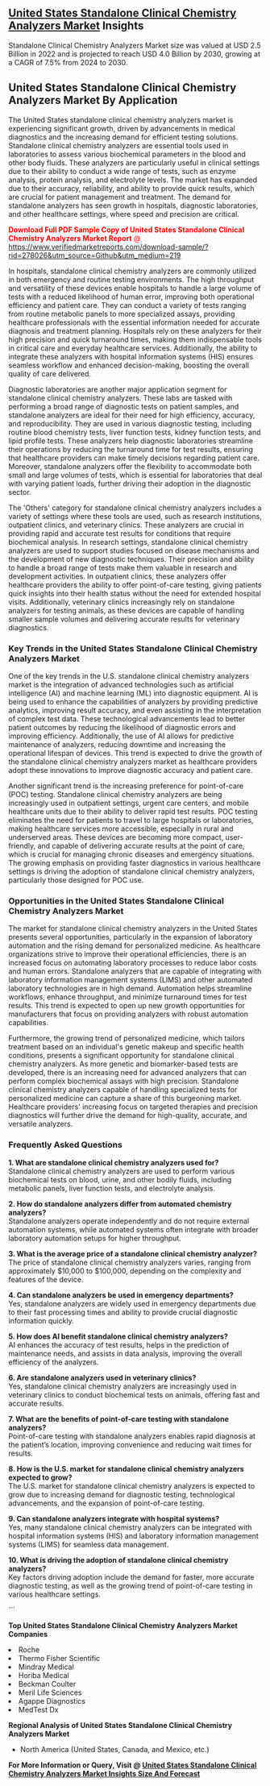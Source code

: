 <h2><a href="https://www.verifiedmarketreports.com/download-sample/?rid=278026&amp;utm_source=Github&amp;utm_medium=219" target="_blank">United States Standalone Clinical Chemistry Analyzers Market</a> Insights</h2><p>Standalone Clinical Chemistry Analyzers Market size was valued at USD 2.5 Billion in 2022 and is projected to reach USD 4.0 Billion by 2030, growing at a CAGR of 7.5% from 2024 to 2030.</p><p> <h2>United States Standalone Clinical Chemistry Analyzers Market By Application</h2> <p>The United States standalone clinical chemistry analyzers market is experiencing significant growth, driven by advancements in medical diagnostics and the increasing demand for efficient testing solutions. Standalone clinical chemistry analyzers are essential tools used in laboratories to assess various biochemical parameters in the blood and other body fluids. These analyzers are particularly useful in clinical settings due to their ability to conduct a wide range of tests, such as enzyme analysis, protein analysis, and electrolyte levels. The market has expanded due to their accuracy, reliability, and ability to provide quick results, which are crucial for patient management and treatment. The demand for standalone analyzers has seen growth in hospitals, diagnostic laboratories, and other healthcare settings, where speed and precision are critical. <p><span class=""><span style="color: #ff0000;"><strong>Download Full PDF Sample Copy of United States Standalone Clinical Chemistry Analyzers Market Report</strong> @ </span><a href="https://www.verifiedmarketreports.com/download-sample/?rid=278026&amp;utm_source=Github&amp;utm_medium=219" target="_blank">https://www.verifiedmarketreports.com/download-sample/?rid=278026&amp;utm_source=Github&amp;utm_medium=219</a></span></p></p> <p>In hospitals, standalone clinical chemistry analyzers are commonly utilized in both emergency and routine testing environments. The high throughput and versatility of these devices enable hospitals to handle a large volume of tests with a reduced likelihood of human error, improving both operational efficiency and patient care. They can conduct a variety of tests ranging from routine metabolic panels to more specialized assays, providing healthcare professionals with the essential information needed for accurate diagnosis and treatment planning. Hospitals rely on these analyzers for their high precision and quick turnaround times, making them indispensable tools in critical care and everyday healthcare services. Additionally, the ability to integrate these analyzers with hospital information systems (HIS) ensures seamless workflow and enhanced decision-making, boosting the overall quality of care delivered. <p>Diagnostic laboratories are another major application segment for standalone clinical chemistry analyzers. These labs are tasked with performing a broad range of diagnostic tests on patient samples, and standalone analyzers are ideal for their need for high efficiency, accuracy, and reproducibility. They are used in various diagnostic testing, including routine blood chemistry tests, liver function tests, kidney function tests, and lipid profile tests. These analyzers help diagnostic laboratories streamline their operations by reducing the turnaround time for test results, ensuring that healthcare providers can make timely decisions regarding patient care. Moreover, standalone analyzers offer the flexibility to accommodate both small and large volumes of tests, which is essential for laboratories that deal with varying patient loads, further driving their adoption in the diagnostic sector. <p>The 'Others' category for standalone clinical chemistry analyzers includes a variety of settings where these tools are used, such as research institutions, outpatient clinics, and veterinary clinics. These analyzers are crucial in providing rapid and accurate test results for conditions that require biochemical analysis. In research settings, standalone clinical chemistry analyzers are used to support studies focused on disease mechanisms and the development of new diagnostic techniques. Their precision and ability to handle a broad range of tests make them valuable in research and development activities. In outpatient clinics, these analyzers offer healthcare providers the ability to offer point-of-care testing, giving patients quick insights into their health status without the need for extended hospital visits. Additionally, veterinary clinics increasingly rely on standalone analyzers for testing animals, as these devices are capable of handling smaller sample volumes and delivering accurate results for veterinary diagnostics. <h3>Key Trends in the United States Standalone Clinical Chemistry Analyzers Market</h3> <p>One of the key trends in the U.S. standalone clinical chemistry analyzers market is the integration of advanced technologies such as artificial intelligence (AI) and machine learning (ML) into diagnostic equipment. AI is being used to enhance the capabilities of analyzers by providing predictive analytics, improving result accuracy, and even assisting in the interpretation of complex test data. These technological advancements lead to better patient outcomes by reducing the likelihood of diagnostic errors and improving efficiency. Additionally, the use of AI allows for predictive maintenance of analyzers, reducing downtime and increasing the operational lifespan of devices. This trend is expected to drive the growth of the standalone clinical chemistry analyzers market as healthcare providers adopt these innovations to improve diagnostic accuracy and patient care. <p>Another significant trend is the increasing preference for point-of-care (POC) testing. Standalone clinical chemistry analyzers are being increasingly used in outpatient settings, urgent care centers, and mobile healthcare units due to their ability to deliver rapid test results. POC testing eliminates the need for patients to travel to large hospitals or laboratories, making healthcare services more accessible, especially in rural and underserved areas. These devices are becoming more compact, user-friendly, and capable of delivering accurate results at the point of care, which is crucial for managing chronic diseases and emergency situations. The growing emphasis on providing faster diagnostics in various healthcare settings is driving the adoption of standalone clinical chemistry analyzers, particularly those designed for POC use. <h3>Opportunities in the United States Standalone Clinical Chemistry Analyzers Market</h3> <p>The market for standalone clinical chemistry analyzers in the United States presents several opportunities, particularly in the expansion of laboratory automation and the rising demand for personalized medicine. As healthcare organizations strive to improve their operational efficiencies, there is an increased focus on automating laboratory processes to reduce labor costs and human errors. Standalone analyzers that are capable of integrating with laboratory information management systems (LIMS) and other automated laboratory technologies are in high demand. Automation helps streamline workflows, enhance throughput, and minimize turnaround times for test results. This trend is expected to open up new growth opportunities for manufacturers that focus on providing analyzers with robust automation capabilities. <p>Furthermore, the growing trend of personalized medicine, which tailors treatment based on an individual's genetic makeup and specific health conditions, presents a significant opportunity for standalone clinical chemistry analyzers. As more genetic and biomarker-based tests are developed, there is an increasing need for advanced analyzers that can perform complex biochemical assays with high precision. Standalone clinical chemistry analyzers capable of handling specialized tests for personalized medicine can capture a share of this burgeoning market. Healthcare providers' increasing focus on targeted therapies and precision diagnostics will further drive the demand for high-quality, accurate, and versatile analyzers. <h3>Frequently Asked Questions</h3> <p><strong>1. What are standalone clinical chemistry analyzers used for?</strong><br>Standalone clinical chemistry analyzers are used to perform various biochemical tests on blood, urine, and other bodily fluids, including metabolic panels, liver function tests, and electrolyte analysis.</p> <p><strong>2. How do standalone analyzers differ from automated chemistry analyzers?</strong><br>Standalone analyzers operate independently and do not require external automation systems, while automated systems often integrate with broader laboratory automation setups for higher throughput.</p> <p><strong>3. What is the average price of a standalone clinical chemistry analyzer?</strong><br>The price of standalone clinical chemistry analyzers varies, ranging from approximately $10,000 to $100,000, depending on the complexity and features of the device.</p> <p><strong>4. Can standalone analyzers be used in emergency departments?</strong><br>Yes, standalone analyzers are widely used in emergency departments due to their fast processing times and ability to provide crucial diagnostic information quickly.</p> <p><strong>5. How does AI benefit standalone clinical chemistry analyzers?</strong><br>AI enhances the accuracy of test results, helps in the prediction of maintenance needs, and assists in data analysis, improving the overall efficiency of the analyzers.</p> <p><strong>6. Are standalone analyzers used in veterinary clinics?</strong><br>Yes, standalone clinical chemistry analyzers are increasingly used in veterinary clinics to conduct biochemical tests on animals, offering fast and accurate results.</p> <p><strong>7. What are the benefits of point-of-care testing with standalone analyzers?</strong><br>Point-of-care testing with standalone analyzers enables rapid diagnosis at the patient’s location, improving convenience and reducing wait times for results.</p> <p><strong>8. How is the U.S. market for standalone clinical chemistry analyzers expected to grow?</strong><br>The U.S. market for standalone clinical chemistry analyzers is expected to grow due to increasing demand for diagnostic testing, technological advancements, and the expansion of point-of-care testing.</p> <p><strong>9. Can standalone analyzers integrate with hospital systems?</strong><br>Yes, many standalone clinical chemistry analyzers can be integrated with hospital information systems (HIS) and laboratory information management systems (LIMS) for seamless data management.</p> <p><strong>10. What is driving the adoption of standalone clinical chemistry analyzers?</strong><br>Key factors driving adoption include the demand for faster, more accurate diagnostic testing, as well as the growing trend of point-of-care testing in various healthcare settings.</p> ```</p><p><strong>Top United States Standalone Clinical Chemistry Analyzers Market Companies</strong></p><div data-test-id=""><p><li>Roche</li><li> Thermo Fisher Scientific</li><li> Mindray Medical</li><li> Horiba Medical</li><li> Beckman Coulter</li><li> Meril Life Sciences</li><li> Agappe Diagnostics</li><li> MedTest Dx</li></p><div><strong>Regional Analysis of&nbsp;United States Standalone Clinical Chemistry Analyzers Market</strong></div><ul><li dir="ltr"><p dir="ltr">North America&nbsp;(United States, Canada, and Mexico, etc.)</p></li></ul><p><strong>For More Information or Query, Visit @&nbsp;</strong><strong><a href="https://www.verifiedmarketreports.com/product/standalone-clinical-chemistry-analyzers-market/?utm_source=Github&amp;utm_medium=219" target="_blank">United States Standalone Clinical Chemistry Analyzers Market Insights Size And Forecast</a></strong></p></div>
